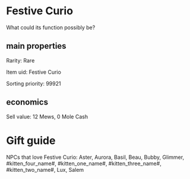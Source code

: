 # Festive Curio

What could its function possibly be?

## main properties

Rarity: Rare

Item uid: Festive Curio

Sorting priority: 99921

## economics

Sell value: 12 Mews, 0 Mole Cash

# Gift guide

NPCs that love Festive Curio: Aster, Aurora, Basil, Beau, Bubby, Glimmer, #kitten_four_name#, #kitten_one_name#, #kitten_three_name#, #kitten_two_name#, Lux, Salem